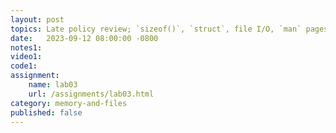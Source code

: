 ```yaml
---
layout: post
topics: Late policy review; `sizeof()`, `struct`, file I/O, `man` pages
date:   2023-09-12 08:00:00 -0800
notes1: 
video1: 
code1: 
assignment:
    name: lab03
    url: /assignments/lab03.html
category: memory-and-files
published: false
---
```

